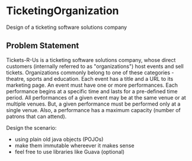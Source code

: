 # TicketingOrganization
Design of a ticketing software solutions company

## Problem Statement
Tickets-R-Us is a ticketing software solutions company, whose direct customers (internally referred to as "organizations") host events and sell tickets. Organizations commonly belong to one of these categories - theatre, sports and education. Each event has a title and a URL to its marketing page. An event must have one or more performances. Each performance begins at a specific time and lasts for a pre-defined time period. All performances of a given event may be at the same venue or at multiple venues. But, a given performance must be performed only at a single venue. Also, a performance has a maximum capacity (number of patrons that can attend).

Design the scenario:
- using plain old java objects (POJOs)
- make them immutable whereever it makes sense 
- feel free to use libraries like Guava (optional)

